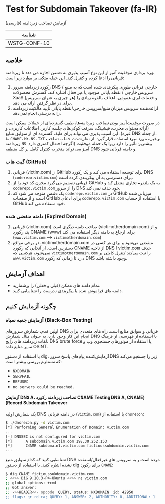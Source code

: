 # Test for Subdomain Takeover (fa-IR)

آزمایش تصاحب زیردامنه (فارسی)

|شناسه          |
|------------|
|WSTG-CONF-10|

## خلاصه

بهره برداری موفقیت آمیز از این نوع آسیب پذیری به دشمن اجازه می دهد تا زیردامنه قربانی را ادعا کرده و کنترل کند. این حمله متکی بر موارد زیر است:

1. رکورد زیردامنه سرور DNS خارجی قربانی طوری پیکربندی شده است که به منبع / سرویس خارجی / نقطه پایانی موجود یا غیر فعال اشاره کند. گسترش محصولات XaaS (هر چیزی به عنوان سرویس) و خدمات ابری عمومی، اهداف بالقوه زیادی را برای در نظر گرفتن ارائه می دهد.
2. ارائه‌دهنده سرویس میزبان منبع/سرویس خارجی/نقطه پایانی تأیید مالکیت زیردامنه را به درستی انجام نمی‌دهد.

در صورت موفقیت‌آمیز بودن تصاحب زیردامنه‌ها، طیف گسترده‌ای از حملات ممکن است (ارائه محتوای مخرب، فیشینگ، سرقت کوکی‌های جلسه کاربر، اطلاعات کاربری، و غیره). این آسیب پذیری می تواند برای طیف گسترده ای از سوابق منابع DNS از جمله: `A`، `CNAME`، `MX`، `NS`، `TXT` و غیره مورد سوء استفاده قرار گیرد. از نظر شدت حمله، تصاحب زیردامنه `NS` (اگرچه احتمال کمتری دارد) بیشترین تأثیر را دارد زیرا یک حمله موفقیت آمیز می تواند منجر به کنترل کامل بر کل منطقه DNS و دامنه قربانی شود.

### گیت هاب (GitHub)

1. قربانی (victim.com) از GitHub برای توسعه استفاده می کند و یک رکورد DNS (`coderepo.victim.com`) برای دسترسی به آن پیکربندی کرده است.
2. قربانی تصمیم می گیرد مخزن کد خود را از GitHub به یک پلتفرم تجاری منتقل کند و `coderepo.victim.com` را از سرور DNS خود حذف نمی کند.
3. یک دشمن متوجه می شود که `coderepo.victim.com` در GitHub میزبانی شده است و از صفحات GitHub برای ادعای `coderepo.victim.com` با استفاده از حساب GitHub خود استفاده می کند.

### دامنه منقضی شده (Expired Domain)

1. قربانی (victim.com) صاحب دامنه دیگری است (victimotherdomain.com) و از یک رکورد CNAME (www) برای ارجاع به دامنه دیگر استفاده می کند (`www.victim.com` --> `victimotherdomain.com`)
2. در برخی مواقع، victimotherdomain.com منقضی می‌شود و برای هر کسی در دسترس است. از آنجایی که رکورد CNAME از ناحیه DNS ا victim.com حذف نمی‌شود، هرکسی که `victimotherdomain.com` را ثبت می‌کند کنترل کاملی بر `www.victim.com` دارد تا زمانی که رکورد DNS وجود داشته باشد.

## اهداف آزمایش

- تمام دامنه های ممکن (قبلی و فعلی) را برشمارید.
- دامنه های فراموش شده یا پیکربندی نادرست را شناسایی کنید.

## چگونه آزمایش کنیم

### آزمایش جعبه سیاه (Black-Box Testing)

اولین قدم، شمارش سرورهای DNS قربانی و سوابق منابع است. راه های متعددی برای انجام این کار وجود دارد، به عنوان مثال شمارش DNS با استفاده از فهرستی از فرهنگ لغات زیردامنه های رایج، DNS brute force یا استفاده از موتورهای جستجوی وب و سایر منابع داده OSINT.

با استفاده از دستور dig، آزمایش‌کننده پیام‌های پاسخ سرور DNS زیر را جستجو می‌کند که مستلزم بررسی بیشتر است:

- `NXDOMAIN`
- `SERVFAIL`
- `REFUSED`
- `no servers could be reached.`

#### آزمایش DNS A، تصاحب زیردامنه رکورد CNAME &#x202b;(Testing DNS A, CNAME Record Subdomain Takeover)

یک شمارش اولیه DNS در دامنه قربانی (`victim.com`) با استفاده از `dnsrecon`:

```bash
$ ./dnsrecon.py -d victim.com
[*] Performing General Enumeration of Domain: victim.com
...
[-] DNSSEC is not configured for victim.com
[*]      A subdomain.victim.com 192.30.252.153
[*]      CNAME subdomain1.victim.com fictioussubdomain.victim.com
...
```

شناسایی کنید که کدام سوابق منبع DNS مرده است و به سرویس های غیرفعال/استفاده نشده اشاره کنید. با استفاده از دستور dig برای رکورد `CNAME`:

```bash
$ dig CNAME fictioussubdomain.victim.com
; <<>> DiG 9.10.3-P4-Ubuntu <<>> ns victim.com
;; global options: +cmd
;; Got answer:
;; ->>HEADER<<- opcode: QUERY, status: NXDOMAIN, id: 42950
;; flags: qr rd ra; QUERY: 1, ANSWER: 2, AUTHORITY: 0, ADDITIONAL: 1
```
